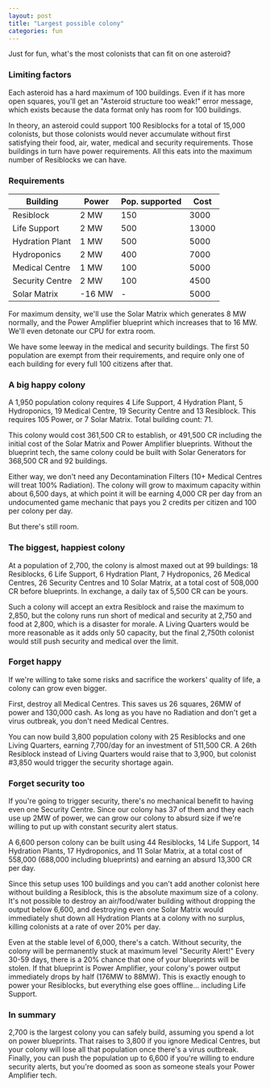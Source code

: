 ```yaml
---
layout: post
title: "Largest possible colony"
categories: fun
---
```


Just for fun, what's the most colonists that can fit on one asteroid?

### Limiting factors

Each asteroid has a hard maximum of 100 buildings. Even if it has more open
squares, you'll get an "Asteroid structure too weak!" error message, which
exists because the data format only has room for 100 buildings.

In theory, an asteroid could support 100 Resiblocks for a total of 15,000
colonists, but those colonists would never accumulate without first satisfying
their food, air, water, medical and security requirements. Those buildings in
turn have power requirements. All this eats into the maximum number of
Resiblocks we can have.

### Requirements

| Building        | Power  | Pop. supported | Cost  |
|-----------------|--------|----------------|-------|
| Resiblock       |   2 MW |            150 |  3000 |
| Life Support    |   2 MW |            500 | 13000 |
| Hydration Plant |   1 MW |            500 |  5000 |
| Hydroponics     |   2 MW |            400 |  7000 |
| Medical Centre  |   1 MW |            100 |  5000 |
| Security Centre |   2 MW |            100 |  4500 |
| Solar Matrix    | -16 MW |            -   |  5000 |

For maximum density, we'll use the Solar Matrix which generates 8 MW normally,
and the Power Amplifier blueprint which increases that to 16 MW. We'll even
detonate our CPU for extra room.

We have some leeway in the medical and security buildings. The first 50 population
are exempt from their requirements, and require only one of each building for
every full 100 citizens after that.

### A big happy colony

A 1,950 population colony requires 4 Life Support, 4 Hydration Plant,
5 Hydroponics, 19 Medical Centre, 19 Security Centre and 13 Resiblock. This
requires 105 Power, or 7 Solar Matrix. Total building count: 71.

This colony would cost 361,500 CR to establish, or 491,500 CR including the
initial cost of the Solar Matrix and Power Amplifier blueprints. Without the
blueprint tech, the same colony could be built with Solar Generators for 368,500
CR and 92 buildings.

Either way, we don't need any Decontamination Filters (10+ Medical Centres will
treat 100% Radiation). The colony will grow to maximum capacity within about
6,500 days, at which point it will be earning 4,000 CR per day from an
undocumented game mechanic that pays you 2 credits per citizen and 100 per
colony per day.

But there's still room.

### The biggest, happiest colony

At a population of 2,700, the colony is almost maxed out at 99 buildings:
18 Resiblocks, 6 Life Support, 6 Hydration Plant, 7 Hydroponics,
26 Medical Centres, 26 Security Centres and 10 Solar Matrix, at a total
cost of 508,000 CR before blueprints. In exchange, a daily tax of
5,500 CR can be yours.

Such a colony will accept an extra Resiblock and raise the maximum to 2,850,
but the colony runs run short of medical and security at 2,750 and food at
2,800, which is a disaster for morale. A Living Quarters would be more
reasonable as it adds only 50 capacity, but the final 2,750th colonist would
still push security and medical over the limit.

### Forget happy

If we're willing to take some risks and sacrifice the workers' quality of
life, a colony can grow even bigger.

First, destroy all Medical Centres. This saves us 26 squares, 26MW of power
and 130,000 cash. As long as you have no Radiation and don't get a virus
outbreak, you don't need Medical Centres.

You can now build 3,800 population colony with 25 Resiblocks and one
Living Quarters, earning 7,700/day for an investment of 511,500 CR.
A 26th Resiblock instead of Living Quarters would raise that to 3,900,
but colonist #3,850 would trigger the security shortage again.

### Forget security too

If you're going to trigger security, there's no mechanical benefit to
having even one Security Centre. Since our colony has 37 of them and
they each use up 2MW of power, we can grow our colony to absurd size
if we're willing to put up with constant security alert status.

A 6,600 person colony can be built using 44 Resiblocks, 14 Life Support,
14 Hydration Plants, 17 Hydroponics, and 11 Solar Matrix, at a total
cost of 558,000 (688,000 including blueprints) and earning an absurd
13,300 CR per day.

Since this setup uses 100 buildings and you can't add another colonist
here without building a Resiblock, this is the absolute maximum size of
a colony. It's not possible to destroy an air/food/water building without
dropping the output below 6,600, and destroying even one Solar Matrix
would immediately shut down all Hydration Plants at a colony with no surplus,
killing colonists at a rate of over 20% per day.

Even at the stable level of 6,000, there's a catch. Without security, the
colony will be permanently stuck at maximum level "Security Alert!"
Every 30-59 days, there is a 20% chance that one of your blueprints will
be stolen. If that blueprint is Power Amplifier, your colony's power output
immediately drops by half (176MW to 88MW). This is exactly enough to power
your Resiblocks, but everything else goes offline... including Life Support.

### In summary

2,700 is the largest colony you can safely build, assuming you spend a lot on
power blueprints. That raises to 3,800 if you ignore Medical Centres, but your
colony will lose all that population once there's a virus outbreak. Finally, you
can push the population up to 6,600 if you're willing to endure security alerts,
but you're doomed as soon as someone steals your Power Amplifier tech.

